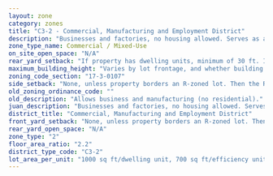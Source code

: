 ```yaml
---
layout: zone
category: zones
title: "C3-2 - Commercial, Manufacturing and Employment District"
description: "Businesses and factories, no housing allowed. Serves as a buffer between manufacturing and residential/commercial districts."
zone_type_name: Commercial / Mixed-Use
on_site_open_space: "N/A"
rear_yard_setback: "If property has dwelling units, minimum of 30 ft. If its rear property line borders the side property line of an R-zoned lot, the rear setback must equal the side setback of the R-zoned lot. If rear line borders the R lot&#39;s rear line, setback must be at least 16 ft."
maximum_building_height: "Varies by lot frontage, and whether building has ground-floor commercial space. (See 17-3-0408)"
zoning_code_section: "17-3-0107"
side_setback: "None, unless property borders an R-zoned lot. Then the R lot&#39;s front setback applies."
old_zoning_ordinance_code: ""
old_description: "Allows business and manufacturing (no residential)."
juan_description: "Businesses and factories, no housing allowed. Serves as a buffer between manufacturing and residential/commercial districts."
district_title: "Commercial, Manufacturing and Employment District"
front_yard_setback: "None, unless property borders an R-zoned lot. Then the front setback must be at least 50% of the R lot&#39;s front setback. (See 17-3-0404.)"
rear_yard_open_space: "N/A"
zone_type: "2"
floor_area_ratio: "2.2"
district_type_code: "C3-2"
lot_area_per_unit: "1000 sq ft/dwelling unit, 700 sq ft/efficiency unit, 700 sq ft/SRO unit"
---
```

